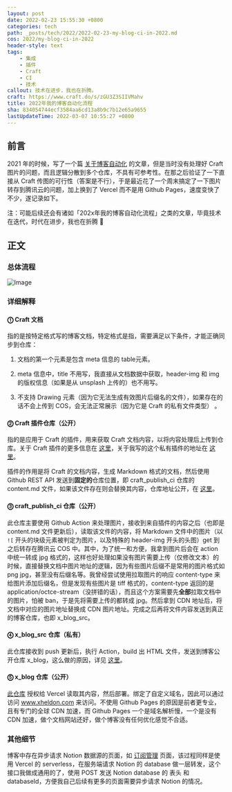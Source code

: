 ```yaml
---
layout: post
date: 2022-02-23 15:55:30 +0800
categories: tech
path: _posts/tech/2022/2022-02-23-my-blog-ci-in-2022.md
cos: 2022/my-blog-ci-in-2022
header-style: text
tags:
    - 集成
    - 插件
    - Craft
    - CI
    - 技术
callout: 技术在进步，我也在折腾。
craft: https://www.craft.do/s/zGU3Z3SIIVMahv
title: 2022年我的博客自动化流程
sha: 834054744ecf3584aa6cd13a8b9c7b12e65a9655
lastUpdateTime: 2022-03-07 10:55:27 +0800
---
```


## 前言

2021 年的时候，写了一个篇 [关于博客自动化](https://www.xheldon.com/tech/my-blog-ci.html) 的文章，但是当时没有处理好 Craft 图片的问题，而且逻辑分散到多个仓库，不具有可参考性。在那之后验证了一下直接从 Craft 传图的可行性（答案是不行），于是最近花了一个周末搞定了一下图片转存到腾讯云的问题，加上换到了 Vercel 而不是用 Github Pages，速度变快了不少，遂记录如下。

注：可能后续还会有诸如「202x年我的博客自动化流程」之类的文章，毕竟技术在迭代，时代在进步，我也在折腾 🤣

## 正文

### 总体流程

![Image](https://static.xheldon.cn/img/in-post/2022/my-blog-ci-in-2022/FE7B98E8-BFDB-4E80-8BC6-C1294930F9B5_2.jpeg)

### 详细解释

#### ⓵ Craft 文档

指的是按特定格式写的博客文档，特定格式是指，需要满足以下条件，才能正确同步到仓库： 

1. 文档的第一个元素是包含 meta 信息的 table元素。

2. meta 信息中，title 不用写，我直接从文档数据中获取，header-img 和 img 的版权信息（如果是从 unsplash 上传的）也不用写。

3. 不支持 Drawing 元素（因为它无法生成有效图片后缀名的文件），如果存在的话不会上传到 COS，会无法正常展示（因为它是 Craft 的私有文件类型） 。

#### ⓶ Craft 插件仓库（公开）

指的是应用于 Craft 的插件，用来获取 Craft 文档内容，以将内容处理后上传到仓库。关于 Craft 插件的更多信息在 [这里](https://developer.craft.do/)，关于我写的这个私有插件的地址在 [这里](https://github.com/craft-extension/craft-github-extension)。

插件的作用是将 Craft 的文档内容，生成 Markdown 格式的文档，然后使用 Github REST API 发送到**固定的**仓库位置，即 craft_publish_ci 仓库的 content.md 文件，如果该文件存在则会替换其内容，仓库地址公开，在 [这里](https://github.com/Xheldon/craft_publish_ci)。

#### ⓷ craft_publish_ci 仓库（公开）

此仓库主要使用 Github Action 来处理图片，接收到来自插件的内容之后（也即是 content.md 文件更新后），读取该文件的内容，将 Markdown 文件中的图片（以 `![` 开头的块级元素被判定为图片，以及特殊的 header-img 开头的头图）get 到之后转存在腾讯云 COS 中。其中，为了统一和方便，我拿到图片后会在 action 中统一转成 jpg 格式的，这样也好处理如果没有图片需要上传（仅修改文本）的时候，直接替换文档中图片地址的逻辑，因为有些图片后缀不是常用的图片格式如 png jpg，甚至没有后缀名等。我曾经尝试使用拉取图片的响应 content-type 来给图片添加后缀名，但是发现有些图片是 tiff 格式的，content-type 返回的是 application/octce-stream（没拼错的话），而且这个方案需要先**全部**拉取文档中的图片，怕被 ban，于是先将需要上传的都转成 jpg。然后拿到 CDN 地址后，将文档中对应的图片地址替换成 CDN 图片地址。完成之后再将文件内容发送到真正的博客仓库，也即 x_blog_src。

#### ⓸ x_blog_src 仓库（私有）

此仓库接收到 push 更新后，执行 Action，build 出 HTML 文件，发送到博客公开仓库 x_blog，这么做的原因，详见 [这里](https://www.xheldon.com/tech/the-using-of-github-pages.html#:~:text=%E6%88%91%E7%9A%84%E5%8D%9A%E5%AE%A2%E4%B9%8B%E5%89%8D%E6%98%AF%E7%9B%B4%E6%8E%A5%E5%9C%A8%E6%BA%90%E7%A0%81%E6%94%BE%E5%9C%A8%20repo%20%E4%B8%AD%EF%BC%8C%E4%BD%BF%E7%94%A8%20Github%20Pages%20%E6%8F%90%E4%BE%9B%E7%9A%84%E9%BB%98%E8%AE%A4%E7%9A%84%20Jekyll%EF%BC%8C%E7%84%B6%E5%90%8E%E8%AE%BE%E7%BD%AE%E8%87%AA%E5%AE%9A%E4%B9%89%E5%9F%9F%E5%90%8D%E3%80%82%E4%BD%86%E6%98%AF%E8%BF%99%E6%A0%B7%E6%9C%89%E4%BB%A5%E4%B8%8B%E5%87%A0%E4%B8%AA%E9%97%AE%E9%A2%98%EF%BC%9A)。

#### ⓹ x_blog 仓库（公开）

[此仓库](https://github.com/Xheldon/x_blog) 授权给 Vercel 读取其内容，然后部署。绑定了自定义域名，因此可以通过访问 www.xheldon.com 来访问。不使用 Github Pages 的原因是前者更专业，且有专门的全球 CDN 加速，而 Github Pages 一个是域名解析慢，一个是没有 CDN 加速，做个文档网站还好，做个博客没有任何优化感觉不合适。

### 其他细节

博客中存在异步请求 Notion 数据源的页面，如 [订阅管理](https://www.xheldon.com/subscribe/) 页面，该过程同样是使用 Vercel 的 serverless，在服务端请求 Notion 的 database 做一层转发，这个接口我做成通用的了，使用 POST 发送 Notion database 的 表头 和 databaseId，方便我自己后续有更多的页面需要异步请求 Notion 的情况。
